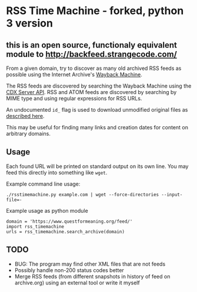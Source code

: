 # RSS Time Machine - forked, python 3 version
## this is an open source, functionaly equivalent module to http://backfeed.strangecode.com/

From a given domain, try to discover as many old archived RSS feeds as possible using the Internet Archive's [Wayback Machine](https://archive.org/web/).

The RSS feeds are discovered by searching the Wayback Machine using the [CDX Server API](https://github.com/internetarchive/wayback/tree/master/wayback-cdx-server). RSS and ATOM feeds are discovered by searching by MIME type and using regular expressions for RSS URLs.

An undocumented `id_` flag is used to download unmodified original files as [described here](http://www.willglynn.com/2014/01/26/exporting-from-the-wayback-machine/).

This may be useful for finding many links and creation dates for content on arbitrary domains.

## Usage

Each found URL will be printed on standard output on its own line. You may feed this directly into something like `wget`.

Example command line usage:

    ./rsstimemachine.py example.com | wget --force-directories --input-file=-

Example usage as python module

    domain = 'https://www.questformeaning.org/feed/'
    import rss_timemachine
    urls = rss_timemachine.search_archive(domain)

## TODO

*  BUG: The program may find other XML files that are not feeds
*  Possibly handle non-200 status codes better
*  Merge RSS feeds (from different snapshots in history of feed on archive.org) using an external tool or write it myself
